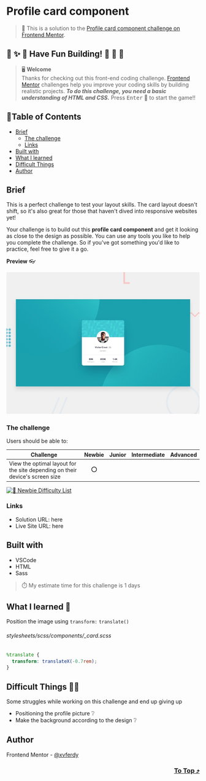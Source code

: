 # Profile card component

> 🔖 This is a solution to the [Profile card component challenge on Frontend Mentor](https://www.frontendmentor.io/challenges/profile-card-component-cfArpWshJ).

## 🌈 ✨ 🎉 Have Fun Building! 🚀 🎊 🎈
> 🖥️ **Welcome** <br>
> Thanks for checking out this front-end coding challenge.
[Frontend Mentor](https://www.frontendmentor.io) challenges help you improve your coding skills by building realistic projects.
***To do this challenge, you need a basic understanding of HTML and CSS.*** Press <kbd>Enter</kbd> 🚀 to start the game!!

## 📍Table of Contents
- [Brief](#brief)
	- [The challenge](#the-challenge)
	- [Links](#links)
- [Built with](#built-with)
- [What I learned](#what-i-learned-)
- [Difficult Things](#difficult-things-)
- [Author](#author)

## Brief
This is a perfect challenge to test your layout skills. The card layout doesn't shift, so it's also great for those that haven't dived into responsive websites yet!

Your challenge is to build out this **profile card component** and get it looking as close to the design as possible. You can use any tools you like to help you complete the challenge. So if you've got something you'd like to practice, feel free to give it a go.

**Preview** :eyeglasses:

![Design preview for the Base Apparel coming soon page coding challenge](./design/desktop-preview.jpg)

### The challenge
Users should be able to:

| Challenge | Newbie | Junior | Intermediate | Advanced |
| --- | :---: | :---: | :---: | :---: |
| View the optimal layout for the site depending on their device's screen size | ⭕ |  |  |  |

[![🐬 Newbie Difficulty List](https://img.shields.io/badge/Difficulty-Newbie-3F54A3?style=for-the-badge&logo=frontendmentor "Newbie Difficulty")](https://www.frontendmentor.io/challenges?difficulties=1)

### Links
- Solution URL: here
- Live Site URL: here

## Built with
- VSCode
- HTML
- Sass

> ⏱️ My estimate time for this challenge is 1 days

## What I learned 🥳
Position the image using `transform:` `translate()`
###### stylesheets/scss/components/\_card.scss
```scss
%translate {
  transform: translateX(-0.7rem);
}
```

## Difficult Things 😵‍💫
Some struggles while working on this challenge and end up giving up
- Positioning the profile picture ❔
- Make the background according to the design ❔ 
 
## Author
Frontend Mentor - [@xvferdy](https://www.frontendmentor.io/profile/xvferdy "xvferdy")

<h3 align="right">
      <a href="#profile-card-component">To Top ⤴️</a>
</h3>
